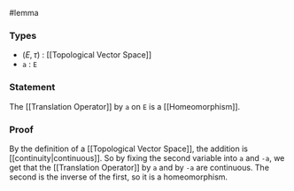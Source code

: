 #lemma
### Types
- $\left( E, \tau \right)$ : [[Topological Vector Space]]
- `a` : `E`
### Statement
The [[Translation Operator]] by `a` on `E` is a [[Homeomorphism]].
### Proof
By the definition of a [[Topological Vector Space]], the addition is [[continuity|continuous]]. So by fixing the second variable into `a` and `-a`, we get that the [[Translation Operator]] by `a` and by `-a` are continuous.
The second is the inverse of the first, so it is a homeomorphism.